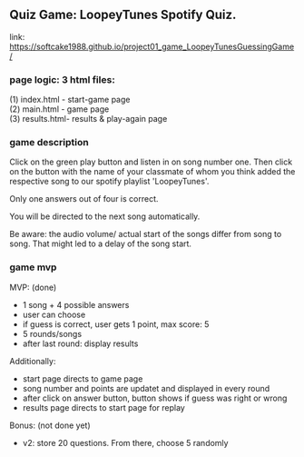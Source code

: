 
## Quiz Game: LoopeyTunes Spotify Quiz. 

link: https://softcake1988.github.io/project01_game_LoopeyTunesGuessingGame/ 

### page logic: 3 html files:

(1) index.html  -   start-game page<br>
(2) main.html   -   game page<br>
(3) results.html-   results & play-again page<br>

### game description

Click on the green play button and listen in on song number one. Then click on the button with the name of your classmate of whom you think added the respective song to our spotify playlist 'LoopeyTunes'.

Only one answers out of four is correct. 

You will be directed to the next song automatically. 

Be aware: the audio volume/ actual start of the songs differ from song to song. That might led to a delay of the song start.

### game mvp

MVP: (done)
- 1 song + 4 possible answers
- user can choose 
- if guess is correct, user gets 1 point, max score: 5
- 5 rounds/songs
- after last round: display results

Additionally:
- start page directs to game page
- song number and points are updatet and displayed in every round
- after click on answer button, button shows if guess was right or wrong
- results page directs to start page for replay


Bonus: (not done yet)
- v2: store 20 questions. From there, choose 5 randomly